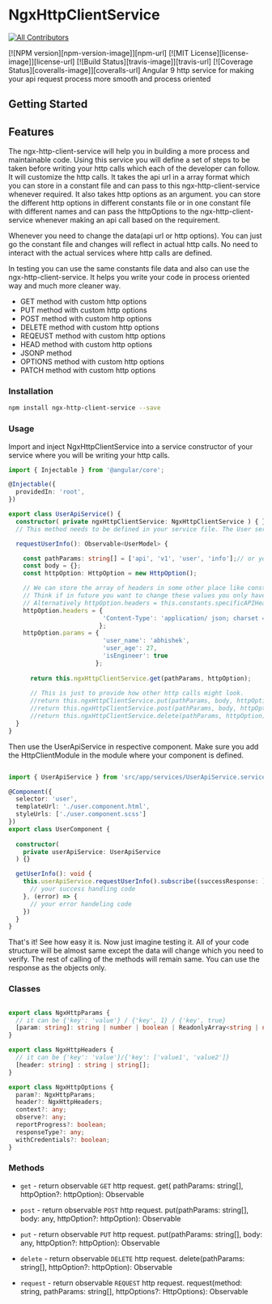 # NgxHttpClientService
<!-- ALL-CONTRIBUTORS-BADGE:START - Do not remove or modify this section -->
[![All Contributors](https://img.shields.io/badge/all_contributors-1-orange.svg?style=flat-square)](#contributors-)
<!-- ALL-CONTRIBUTORS-BADGE:END -->
[![NPM version][npm-version-image]][npm-url]
[![MIT License][license-image]][license-url]
[![Build Status][travis-image]][travis-url]
[![Coverage Status][coveralls-image]][coveralls-url]
Angular 9 http service for making your api request process more smooth and process oriented

## Getting Started

## Features

The ngx-http-client-service will help you in building a more process and maintainable code. Using this service you will define a set of steps to be taken before writing your http calls which each of the developer can follow. It will customize the http calls.
It takes the api url in a array format which you can store in a constant file and can pass to this ngx-http-client-service whenever required. 
It also takes http options as an argument. you can store the different http options in different constants file or in one constant file with different names and can pass the httpOptions to the ngx-http-client-service whenever making an api call based on the requirement.

Whenever you need to change the data(api url or http options). You can just go the constant file and changes will reflect in actual http calls. No need to interact with the actual services where http calls are defined. 

In testing you can use the same constants file data and also can use the ngx-http-client-service.
It helps you write your code in process oriented way and much more cleaner way.

- GET method with custom http options
- PUT method with custom http options
- POST method with custom http options
- DELETE method with custom http options
- REQEUST method with custom http options
- HEAD method with custom http options
- JSONP method
- OPTIONS method with custom http options
- PATCH method with custom http options

### Installation

```bash
npm install ngx-http-client-service --save
```

### Usage

Import and inject NgxHttpClientService into a service constructor of your service where you will be writing your http calls.

```typescript
import { Injectable } from '@angular/core';

@Injectable({
  providedIn: 'root',
})

export class UserApiService() {
  constructor( private ngxHttpClientService: NgxHttpClientService ) { }
  // This method needs to be defined in your service file. The User service file will expose requestUserInfo method to your component.

  requestUserInfo(): Observable<UserModel> {

    const pathParams: string[] = ['api', 'v1', 'user', 'info'];// or you can define this array in some constant file and then import them and use it.
    const body = {};
    const httpOption: HttpOption = new HttpOption();

    // We can store the array of headers in some other place like constant files to store all static data and pass the reference here. 
    // Think if in future you want to change these values you only have to change it in static constant files and the code functionality can remain untouched. 
    // Alternatively httpOption.headers = this.constants.specificAPIHeader;
    httpOption.headers = { 
                          'Content-Type': 'application/ json; charset = utf - 8}'
                         };
    httpOption.params = { 
                          'user_name': 'abhishek',
                          'user_age': 27,
                          'isEngineer': true
                        };
                                  
      return this.ngxHttpClientService.get(pathParams, httpOption);
      
      // This is just to provide how other http calls might look.
      //return this.ngxHttpClientService.put(pathParams, body, httpOption);
      //return this.ngxHttpClientService.post(pathParams, body, httpOption);
      //return this.ngxHttpClientService.delete(pathParams, httpOption);
  }
}
```
Then use the UserApiService in respective component.
Make sure you add the HttpClientModule in the module where your component is defined.

``` typescript

import { UserApiService } from 'src/app/services/UserApiService.service';

@Component({
  selector: 'user',
  templateUrl: './user.component.html',
  styleUrls: ['./user.component.scss']
})
export class UserComponent {
  
  constructor(
    private userApiService: UserApiService
  ) {}

  getUserInfo(): void {
    this.userApiService.requestUserInfo().subscribe((successResponse: ) => {
      // your success handling code
    }, (error) => {
      // your error handeling code
    })
  }
}
```

That's it! See how easy it is.
Now just imagine testing it.
All of your code structure will be almost same except the data will change which you need to verify.
The rest of calling of the methods will remain same. 
You can use the response as the objects only.

### Classes

```typescript

export class NgxHttpParams {
  // it can be {'key': 'value'} / {'key', 1} / {'key', true} 
  [param: string]: string | number | boolean | ReadonlyArray<string | number | boolean>;
}

export class NgxHttpHeaders {
  // it can be {'key': 'value'}/{'key': ['value1', 'value2']} 
  [header: string] : string | string[];
}

export class NgxHttpOptions {
  param?: NgxHttpParams;
  header?: NgxHttpHeaders;
  context?: any;
  observe?: any;
  reportProgress?: boolean;
  responseType?: any;
  withCredentials?: boolean;
}
```
### Methods

- `get` - return observable `GET` http request.
get( pathParams: string[], httpOption?: httpOption): Observable<Object>

- `post` - return observable `POST` http request.
put(pathParams: string[], body: any, httpOption?: httpOption): Observable<Object>

- `put` - return observable `PUT` http request.
put(pathParams: string[], body: any, httpOption?: httpOption): Observable<Object>

- `delete` - return observable `DELETE` http request.
delete(pathParams: string[], httpOption?: httpOption): Observable<Object>

- `request` - return observable `REQUEST` http request.
request(method: string, pathParams: string[], httpOptions?: HttpOptions): Observable<Object>

- `head` - return observable `HEAD` http request.
head(pathParams: string[], httpOptions?: HttpOptions): Observable<Object>

- `jsonp` - return observable `JSONP` http request.
jsonp(pathParams: string[], callbackFn:string): Observable<Object>

- `options` - return observable `OPTIONS` http request.
options(pathParams: string[], httpOptions?: HttpOptions): Observable<Object>

- `patch` - return observable `PATCH` http request.
patch(pathParams: string[], body: any, httpOptions?: HttpOptions): Observable<Object>

## General tips

Checking out the following resources usually solves most of the problems people seem to have with this ngx-http-client service:

* [article about httpClient Options in general @angular](https://angular.io/api/common/http/HttpClient) (recommended read!)
* [article about httpparams in general @angular](https://angular.io/api/common/http/HttpParams#constructor()) (recommended read!)
* [article about httpheaders in general @angular](https://angular.io/api/common/http/HttpHeaders) (recommended read!)


The following general steps are usually very helpful when debugging problems with this ngx-http-client-service in general:

* Please check if there are any [open](https://github.com/parasharabh/ngx-http-client-service/issues) or [closed](https://github.com/parasharabh/ngx-http-client-service/issues?q=is%3Aissue+is%3Aclosed) issues that answer your question
* Please check if the provided parameters value(s) of `http request` are getting reflected on actual parameters value(s) in browser console.
* Please check if the provided parameters value(s) of `http request headers` are getting reflected on actual parameters value(s) in browser console.
* Please check if the provided parameters value(s) of `http request headers parameters` / `http request headers query parameters` are getting reflected on actual parameters value(s) in browser console. 
* Does it work if you use update the http Options manually (i.e. in a console of your choice)?

## Opening issues

Please try to give us as much information as you can when you open an issue.
You can even supply a test environment or test cases, if necessary?. Please share sample code using codesandbox.com or stackblitz.com to help me re-produce the issue.

* [Open a new issue here](https://github.com/parasharabh/ngx-http-client-service/issues)

## Contributing

I am happy to accept pull requests or test cases for things that do not work. Feel free to submit one of those.

However, I will only accept pull requests that have maintenable, readable, lint test passed, test cases(old and new) and test cases passed(old and new). Please add new test cases and remove older ones only if applicable.

* [Open a new pull request here](https://github.com/parasharabh/ngx-http-client-service/compare)

## Author

This ngxHttpClient service is brought to you by Abhishek Parashar. I built it for one of my apps, because the other httpCLient packages I found were not as much maintainable and were not process oriented. It will help you in making your code writing more process oriented, maintenable, readable and will help you in defining a process while defining your application http request. It will also help in testing your code and writing your test cases in more process oriented way.

* [parasharabh](https://github.com/parasharabh)

## License

[MIT](https://github.com/parasharabh/ngx-http-client-service/blob/main/LICENSE)

## Contributors ✨

Thanks goes to these wonderful people ([emoji key](https://allcontributors.org/docs/en/emoji-key)):

<!-- ALL-CONTRIBUTORS-LIST:START - Do not remove or modify this section -->
<!-- prettier-ignore-start -->
<!-- markdownlint-disable -->
<table>
  <tr>
    <td align="center"><a href="www.linkedin.com/in/abhishek-parashar-50103810b"><img src="https://avatars.githubusercontent.com/u/15143598?s=400&u=0346c306c788475785ae7859bf9c9d37466b4047&v=4" width="100px;" alt=""/><br /><sub><b>Abhishek Parashar</b></sub></a><br /><a href="https://github.com/parasharabh" title="Code">💻</a></td>
  </tr>
</table>

<!-- markdownlint-enable -->
<!-- prettier-ignore-end -->
<!-- ALL-CONTRIBUTORS-LIST:END -->
